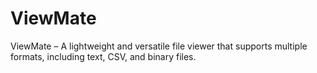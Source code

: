 # ViewMate
ViewMate – A lightweight and versatile file viewer that supports multiple formats, including text, CSV, and binary files.
